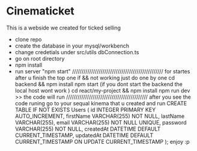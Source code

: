 # Cinematicket 
This is a webside we created for ticked selling 
- clone repo
- create the database in your mysql/workbench
- change credetials under src/utils dbConnection.ts
- go on root directory
- npm install
- run server "npm start"
////////////////////////////////////////////////
for startes after u finish the top one  if && not working just do one by one 
cd backend && npm install
npm start (if you dont start the backend the local host wont work )
cd react/my-project && npm install
npm run dev >> the code will run 
///////////////////////////////////////////
after you see the code runing go to your sequal kinema that u created and run 
CREATE TABLE IF NOT EXISTS Users (
    id INTEGER PRIMARY KEY AUTO_INCREMENT,
    firstName VARCHAR(255) NOT NULL,
    lastName VARCHAR(255),
    email VARCHAR(255) NOT NULL UNIQUE,
    password VARCHAR(255) NOT NULL,
    createdAt DATETIME DEFAULT CURRENT_TIMESTAMP,
    updatedAt DATETIME DEFAULT CURRENT_TIMESTAMP ON UPDATE CURRENT_TIMESTAMP
);
enjoy :p


